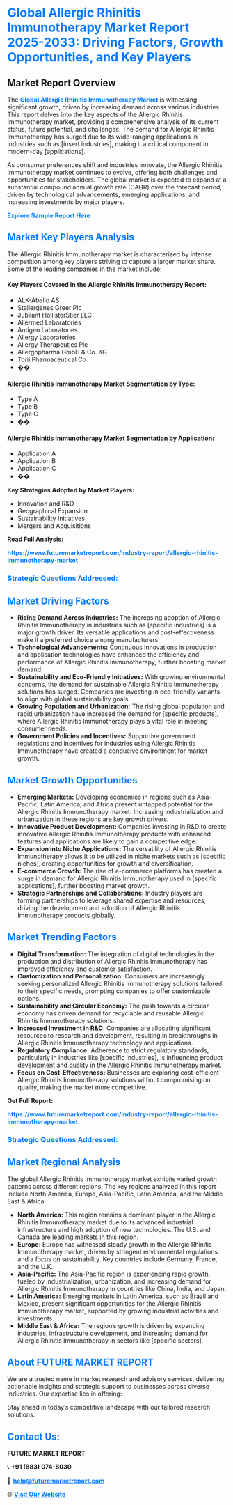 <h1 style="color: #007BFF;">Global Allergic Rhinitis Immunotherapy Market Report 2025-2033: Driving Factors, Growth Opportunities, and Key Players</h1>

<section id="overview">
<h2>Market Report Overview</h2>
<p>The <a href="https://www.futuremarketreport.com/industry-report/allergic-rhinitis-immunotherapy-market" style="color: #007BFF; text-decoration: none;"><strong>Global Allergic Rhinitis Immunotherapy Market</strong></a> is witnessing significant growth, driven by increasing demand across various industries. This report delves into the key aspects of the Allergic Rhinitis Immunotherapy market, providing a comprehensive analysis of its current status, future potential, and challenges. The demand for Allergic Rhinitis Immunotherapy has surged due to its wide-ranging applications in industries such as [insert industries], making it a critical component in modern-day [applications].</p>
<p>As consumer preferences shift and industries innovate, the Allergic Rhinitis Immunotherapy market continues to evolve, offering both challenges and opportunities for stakeholders. The global market is expected to expand at a substantial compound annual growth rate (CAGR) over the forecast period, driven by technological advancements, emerging applications, and increasing investments by major players.</p>
</section>

<section id="overview">
<p><a href="https://www.futuremarketreport.com/request-sample/reportId=118974" style="color: #007BFF; text-decoration: none;"><strong>Explore Sample Report Here</strong></a></p>
</section>

<section id="key-players">
<h2 style="color: #007BFF;">Market Key Players Analysis</h2>
<p>The Allergic Rhinitis Immunotherapy market is characterized by intense competition among key players striving to capture a larger market share. Some of the leading companies in the market include:</p>
<h4>Key Players Covered in the Allergic Rhinitis Immunotherapy Report:</h4>
<ul><li>ALK-Abello AS</li><li>Stallergenes Greer Plc</li><li>Jubilant HollisterStier LLC</li><li>Allermed Laboratories</li><li>Antigen Laboratories</li><li>Allergy Laboratories</li><li>Allergy Therapeutics Plc</li><li>Allergopharma GmbH &amp; Co. KG</li><li>Torii Pharmaceutical Co</li><li>��</li></ul>
<h4>Allergic Rhinitis Immunotherapy Market Segmentation by Type:</h4>
<ul><li>Type A</li><li>Type B</li><li>Type C</li><li>��</li></ul>

<h4>Allergic Rhinitis Immunotherapy Market Segmentation by Application:</h4>
<ul><li>Application A</li><li>Application B</li><li>Application C</li><li>��</li></ul>
<p><strong>Key Strategies Adopted by Market Players:</strong></p>
<ul>
<li>Innovation and R&D</li>
<li>Geographical Expansion</li>
<li>Sustainability Initiatives</li>
<li>Mergers and Acquisitions</li>
</ul>
</section>

<section>
<p><strong>Read Full Analysis: </strong></p><a href="https://www.futuremarketreport.com/industry-report/allergic-rhinitis-immunotherapy-market" style="color: #007BFF; text-decoration: none;"><strong>https://www.futuremarketreport.com/industry-report/allergic-rhinitis-immunotherapy-market</strong></a>
<h3 style="color: #007BFF;">Strategic Questions Addressed:</h3>
</section>

<section id="driving-factors">
<h2 style="color: #007BFF;">Market Driving Factors</h2>
<ul>
<li><strong>Rising Demand Across Industries:</strong> The increasing adoption of Allergic Rhinitis Immunotherapy in industries such as [specific industries] is a major growth driver. Its versatile applications and cost-effectiveness make it a preferred choice among manufacturers.</li>
<li><strong>Technological Advancements:</strong> Continuous innovations in production and application technologies have enhanced the efficiency and performance of Allergic Rhinitis Immunotherapy, further boosting market demand.</li>
<li><strong>Sustainability and Eco-Friendly Initiatives:</strong> With growing environmental concerns, the demand for sustainable Allergic Rhinitis Immunotherapy solutions has surged. Companies are investing in eco-friendly variants to align with global sustainability goals.</li>
<li><strong>Growing Population and Urbanization:</strong> The rising global population and rapid urbanization have increased the demand for [specific products], where Allergic Rhinitis Immunotherapy plays a vital role in meeting consumer needs.</li>
<li><strong>Government Policies and Incentives:</strong> Supportive government regulations and incentives for industries using Allergic Rhinitis Immunotherapy have created a conducive environment for market growth.</li>
</ul>
</section>

<section id="growth-opportunities">
<h2 style="color: #007BFF;">Market Growth Opportunities</h2>
<ul>
<li><strong>Emerging Markets:</strong> Developing economies in regions such as Asia-Pacific, Latin America, and Africa present untapped potential for the Allergic Rhinitis Immunotherapy market. Increasing industrialization and urbanization in these regions are key growth drivers.</li>
<li><strong>Innovative Product Development:</strong> Companies investing in R&D to create innovative Allergic Rhinitis Immunotherapy products with enhanced features and applications are likely to gain a competitive edge.</li>
<li><strong>Expansion into Niche Applications:</strong> The versatility of Allergic Rhinitis Immunotherapy allows it to be utilized in niche markets such as [specific niches], creating opportunities for growth and diversification.</li>
<li><strong>E-commerce Growth:</strong> The rise of e-commerce platforms has created a surge in demand for Allergic Rhinitis Immunotherapy used in [specific applications], further boosting market growth.</li>
<li><strong>Strategic Partnerships and Collaborations:</strong> Industry players are forming partnerships to leverage shared expertise and resources, driving the development and adoption of Allergic Rhinitis Immunotherapy products globally.</li>
</ul>
</section>

<section id="trending-factors">
<h2 style="color: #007BFF;">Market Trending Factors</h2>
<ul>
<li><strong>Digital Transformation:</strong> The integration of digital technologies in the production and distribution of Allergic Rhinitis Immunotherapy has improved efficiency and customer satisfaction.</li>
<li><strong>Customization and Personalization:</strong> Consumers are increasingly seeking personalized Allergic Rhinitis Immunotherapy solutions tailored to their specific needs, prompting companies to offer customizable options.</li>
<li><strong>Sustainability and Circular Economy:</strong> The push towards a circular economy has driven demand for recyclable and reusable Allergic Rhinitis Immunotherapy solutions.</li>
<li><strong>Increased Investment in R&D:</strong> Companies are allocating significant resources to research and development, resulting in breakthroughs in Allergic Rhinitis Immunotherapy technology and applications.</li>
<li><strong>Regulatory Compliance:</strong> Adherence to strict regulatory standards, particularly in industries like [specific industries], is influencing product development and quality in the Allergic Rhinitis Immunotherapy market.</li>
<li><strong>Focus on Cost-Effectiveness:</strong> Businesses are exploring cost-efficient Allergic Rhinitis Immunotherapy solutions without compromising on quality, making the market more competitive.</li>
</ul>
</section>

<section>
<p><strong>Get Full Report: </strong></p><a href="https://www.futuremarketreport.com/industry-report/allergic-rhinitis-immunotherapy-market" style="color: #007BFF; text-decoration: none;"><strong>https://www.futuremarketreport.com/industry-report/allergic-rhinitis-immunotherapy-market</strong></a>
<h3 style="color: #007BFF;">Strategic Questions Addressed:</h3>
</section>


<section id="regional-analysis">
<h2 style="color: #007BFF;">Market Regional Analysis</h2>
<p>The global Allergic Rhinitis Immunotherapy market exhibits varied growth patterns across different regions. The key regions analyzed in this report include North America, Europe, Asia-Pacific, Latin America, and the Middle East & Africa:</p>
<ul>
<li><strong>North America:</strong> This region remains a dominant player in the Allergic Rhinitis Immunotherapy market due to its advanced industrial infrastructure and high adoption of new technologies. The U.S. and Canada are leading markets in this region.</li>
<li><strong>Europe:</strong> Europe has witnessed steady growth in the Allergic Rhinitis Immunotherapy market, driven by stringent environmental regulations and a focus on sustainability. Key countries include Germany, France, and the U.K.</li>
<li><strong>Asia-Pacific:</strong> The Asia-Pacific region is experiencing rapid growth, fueled by industrialization, urbanization, and increasing demand for Allergic Rhinitis Immunotherapy in countries like China, India, and Japan.</li>
<li><strong>Latin America:</strong> Emerging markets in Latin America, such as Brazil and Mexico, present significant opportunities for the Allergic Rhinitis Immunotherapy market, supported by growing industrial activities and investments.</li>
<li><strong>Middle East & Africa:</strong> The region’s growth is driven by expanding industries, infrastructure development, and increasing demand for Allergic Rhinitis Immunotherapy in sectors like [specific sectors].</li>
</ul>
</section>

<footer>
<h2 style="color: #007BFF;">About FUTURE MARKET REPORT</h2>
<p>We are a trusted name in market research and advisory services, delivering actionable insights and strategic support to businesses across diverse industries. Our expertise lies in offering:</p>

<p>Stay ahead in today’s competitive landscape with our tailored research solutions.</p>

<h2 style="color: #007BFF;">Contact Us:</h2>
<p><strong>FUTURE MARKET REPORT</strong></p>
<p>📞 <strong>+91 (883) 074-8030</strong></p>
<p>📧 <strong><a href="mailto:help@futuremarketreport.com" style="color: #007BFF;">help@futuremarketreport.com</a></strong></p>
<p>🌐 <strong><a href="https://www.futuremarketreport.com/" style="color: #007BFF;">Visit Our Website</a></strong></p>
</footer>